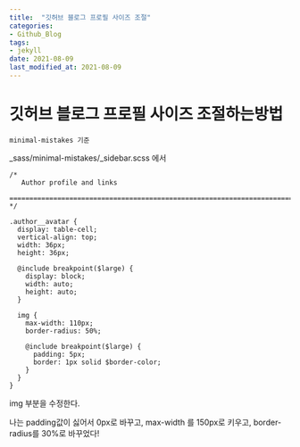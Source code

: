```yaml
---
title:  "깃허브 블로그 프로필 사이즈 조절"
categories:
- Github_Blog
tags: 
- jekyll
date: 2021-08-09
last_modified_at: 2021-08-09
---
```



# 깃허브 블로그 프로필 사이즈 조절하는방법

    minimal-mistakes 기준

_sass/minimal-mistakes/_sidebar.scss 에서

```
/*
   Author profile and links
   ========================================================================== */

.author__avatar {
  display: table-cell;
  vertical-align: top;
  width: 36px;
  height: 36px;

  @include breakpoint($large) {
    display: block;
    width: auto;
    height: auto;
  }

  img {
    max-width: 110px;
    border-radius: 50%;

    @include breakpoint($large) {
      padding: 5px;
      border: 1px solid $border-color;
    }
  }
}
```
img 부분을 수정한다.

나는 padding값이 싫어서 0px로 바꾸고, max-width 를 150px로 키우고, border-radius를 30%로 바꾸었다!
